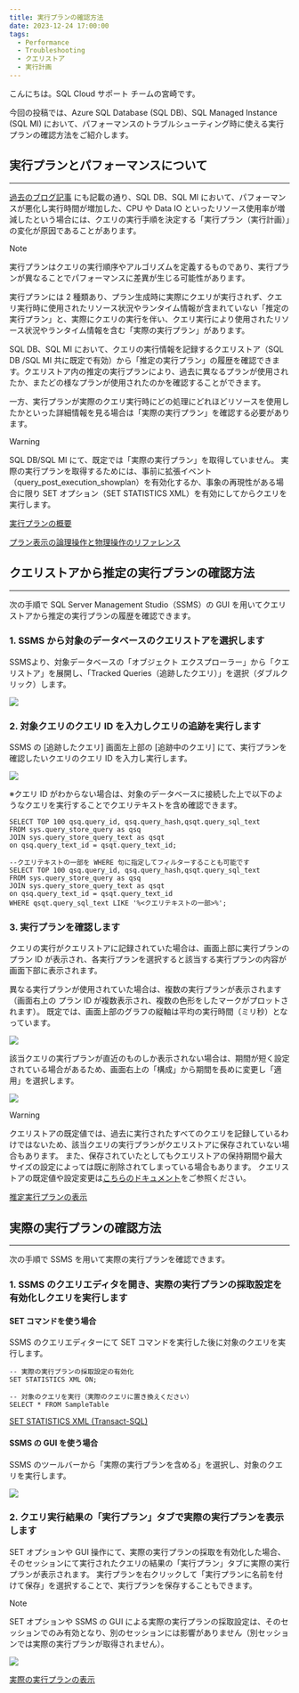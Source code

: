 ```yaml
---
title: 実行プランの確認方法
date: 2023-12-24 17:00:00
tags:
  - Performance
  - Troubleshooting
  - クエリストア
  - 実行計画
---
```


こんにちは。SQL Cloud サポート チームの宮崎です。

今回の投稿では、Azure SQL Database (SQL DB)、SQL Managed Instance (SQL MI) において、パフォーマンスのトラブルシューティング時に使える実行プランの確認方法をご紹介します。

<!-- more -->

## 実行プランとパフォーマンスについて
---

[過去のブログ記事](https://jp-azuresql.github.io/blog/Performance/performance-tsg/) にも記載の通り、SQL DB、SQL MI において、パフォーマンスが悪化し実行時間が増加した、CPU や Data IO といったリソース使用率が増減したという場合には、クエリの実行手順を決定する「実行プラン（実行計画）」の変化が原因であることがあります。

> [!NOTE]
> 実行プランはクエリの実行順序やアルゴリズムを定義するものであり、実行プランが異なることでパフォーマンスに差異が生じる可能性があります。

実行プランには 2 種類あり、プラン生成時に実際にクエリが実行されず、クエリ実行時に使用されたリソース状況やランタイム情報が含まれていない「推定の実行プラン」と、実際にクエリの実行を伴い、クエリ実行により使用されたリソース状況やランタイム情報を含む「実際の実行プラン」があります。

SQL DB、SQL MI において、クエリの実行情報を記録するクエリストア（SQL DB /SQL MI 共に既定で有効）から「推定の実行プラン」の履歴を確認できます。クエリストア内の推定の実行プランにより、過去に異なるプランが使用されたか、またどの様なプランが使用されたのかを確認することができます。

一方、実行プランが実際のクエリ実行時にどの処理にどれほどリソースを使用したかといった詳細情報を見る場合は「実際の実行プラン」を確認する必要があります。

> [!WARNING]
> SQL DB/SQL MI にて、既定では「実際の実行プラン」を取得していません。
> 実際の実行プランを取得するためには、事前に拡張イベント（query_post_execution_showplan）を有効化するか、事象の再現性がある場合に限り SET オプション（SET STATISTICS XML）を有効にしてからクエリを実行します。

[実行プランの概要](https://learn.microsoft.com/ja-jp/sql/relational-databases/performance/execution-plans?view=sql-server-ver16)

[プラン表示の論理操作と物理操作のリファレンス](https://learn.microsoft.com/ja-jp/sql/relational-databases/showplan-logical-and-physical-operators-reference?view=sql-server-ver15)

## クエリストアから推定の実行プランの確認方法
---
次の手順で SQL Server Management Studio（SSMS）の GUI を用いてクエリストアから推定の実行プランの履歴を確認できます。

### 1. SSMS から対象のデータベースのクエリストアを選択します

SSMSより、対象データベースの「オブジェクト エクスプローラー」から「クエリストア」を展開し、「Tracked Queries（追跡したクエリ）」を選択（ダブルクリック）します。

![](./show-execution-plan/tracked_query.png)

### 2. 対象クエリのクエリ ID を入力しクエリの追跡を実行します

SSMS の [追跡したクエリ] 画面左上部の [追跡中のクエリ] にて、実行プランを確認したいクエリのクエリ ID を入力し実行します。

![](./show-execution-plan/query_id.png)

※クエリ ID がわからない場合は、対象のデータベースに接続した上で以下のようなクエリを実行することでクエリテキストを含め確認できます。

```CMD
SELECT TOP 100 qsq.query_id, qsq.query_hash,qsqt.query_sql_text
FROM sys.query_store_query as qsq
JOIN sys.query_store_query_text as qsqt
on qsq.query_text_id = qsqt.query_text_id;
	
--クエリテキストの一部を WHERE 句に指定してフィルターすることも可能です
SELECT TOP 100 qsq.query_id, qsq.query_hash,qsqt.query_sql_text
FROM sys.query_store_query as qsq
JOIN sys.query_store_query_text as qsqt
on qsq.query_text_id = qsqt.query_text_id
WHERE qsqt.query_sql_text LIKE '%<クエリテキストの一部>%';
```

### 3. 実行プランを確認します

クエリの実行がクエリストアに記録されていた場合は、画面上部に実行プランのプラン ID が表示され、各実行プランを選択すると該当する実行プランの内容が画面下部に表示されます。

異なる実行プランが使用されていた場合は、複数の実行プランが表示されます（画面右上の プラン ID が複数表示され、複数の色形をしたマークがプロットされます）。
既定では、画面上部のグラフの縦軸は平均の実行時間（ミリ秒）となっています。

![](./show-execution-plan/exec_plan.png)

該当クエリの実行プランが直近のものしか表示されない場合は、期間が短く設定されている場合があるため、画面右上の「構成」から期間を長めに変更し「適用」を選択します。

![](./show-execution-plan/config.png)

> [!WARNING]
> クエリストアの既定値では、過去に実行されたすべてのクエリを記録しているわけではないため、該当クエリの実行プランがクエリストアに保存されていない場合もあります。
> また、保存されていたとしてもクエリストアの保持期間や最大サイズの設定によっては既に削除されてしまっている場合もあります。
> クエリストアの既定値や設定変更は[こちらのドキュメント](https://learn.microsoft.com/ja-jp/sql/relational-databases/performance/manage-the-query-store?view=sql-server-ver16&tabs=ssms#QueryStoreOptions)をご参照ください。

[推定実行プランの表示](https://learn.microsoft.com/ja-jp/sql/relational-databases/performance/display-the-estimated-execution-plan?view=sql-server-ver16)

## 実際の実行プランの確認方法
---
次の手順で SSMS を用いて実際の実行プランを確認できます。

### 1. SSMS のクエリエディタを開き、実際の実行プランの採取設定を有効化しクエリを実行します

#### SET コマンドを使う場合

SSMS のクエリエディターにて SET コマンドを実行した後に対象のクエリを実行します。

```CMD
-- 実際の実行プランの採取設定の有効化
SET STATISTICS XML ON;

-- 対象のクエリを実行（実際のクエリに置き換えください）
SELECT * FROM SampleTable
```

[SET STATISTICS XML (Transact-SQL)](https://learn.microsoft.com/ja-jp/sql/t-sql/statements/set-statistics-xml-transact-sql?view=sql-server-ver16)

#### SSMS の GUI を使う場合

SSMS のツールバーから「実際の実行プランを含める」を選択し、対象のクエリを実行します。

![](./show-execution-plan/include.png)

### 2. クエリ実行結果の「実行プラン」タブで実際の実行プランを表示します

SET オプションや GUI 操作にて、実際の実行プランの採取を有効化した場合、そのセッションにて実行されたクエリの結果の「実行プラン」タブに実際の実行プランが表示されます。
実行プランを右クリックして「実行プランに名前を付けて保存」を選択することで、実行プランを保存することもできます。

> [!NOTE]
> SET オプションや SSMS の GUI による実際の実行プランの採取設定は、そのセッションでのみ有効となり、別のセッションには影響がありません（別セッションでは実際の実行プランが取得されません）。

![](./show-execution-plan/plan2.png)


[実際の実行プランの表示](https://learn.microsoft.com/ja-jp/sql/relational-databases/performance/display-an-actual-execution-plan?view=sql-server-ver16)
